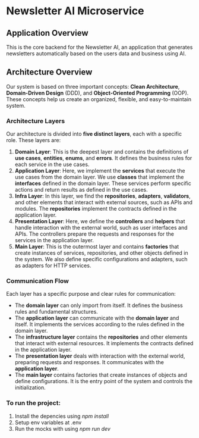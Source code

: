 # Newsletter AI Microservice

## **Application Overview**

This is the core backend for the Newsletter AI, an application that generates newsletters automatically based on the users data and business using AI.

## **Architecture Overview**

Our system is based on three important concepts: **Clean Architecture**, **Domain-Driven Design** (DDD), and **Object-Oriented Programming** (OOP). These concepts help us create an organized, flexible, and easy-to-maintain system.

### **Architecture Layers**

Our architecture is divided into **five distinct layers**, each with a specific role. These layers are:

1. **Domain Layer**: This is the deepest layer and contains the definitions of **use cases**, **entities**, **enums**, and **errors**. It defines the business rules for each service in the use cases.
2. **Application Layer**: Here, we implement the **services** that execute the use cases from the domain layer. We use **classes** that implement the **interfaces** defined in the domain layer. These services perform specific actions and return results as defined in the use cases.
3. **Infra Layer**: In this layer, we find the **repositories**, **adapters**, **validators**, and other elements that interact with external sources, such as APIs and modules. The **repositories** implement the contracts defined in the application layer.
4. **Presentation Layer**: Here, we define the **controllers** and **helpers** that handle interaction with the external world, such as user interfaces and APIs. The controllers prepare the requests and responses for the services in the application layer.
5. **Main Layer**: This is the outermost layer and contains **factories** that create instances of services, repositories, and other objects defined in the system. We also define specific configurations and adapters, such as adapters for HTTP services.

### **Communication Flow**

Each layer has a specific purpose and clear rules for communication:

- The **domain layer** can only import from itself. It defines the business rules and fundamental structures.
- The **application layer** can communicate with the **domain layer** and itself. It implements the services according to the rules defined in the domain layer.
- The **infrastructure layer** contains the **repositories** and other elements that interact with external resources. It implements the contracts defined in the application layer.
- The **presentation layer** deals with interaction with the external world, preparing requests and responses. It communicates with the **application layer**.
- The **main layer** contains factories that create instances of objects and define configurations. It is the entry point of the system and controls the initialization.

### **To run the project:**

1. Install the depencies using *npm install*
2. Setup env variables at .env
3. Run the mocks with using *npm run dev*
